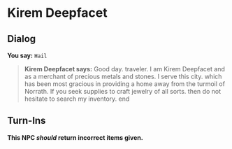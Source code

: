 # Kirem Deepfacet
## Dialog

**You say:** `Hail`



>**Kirem Deepfacet says:** Good day. traveler. I am Kirem Deepfacet and as a merchant of precious metals and stones. I serve this city. which has been most gracious in providing a home away from the turmoil of Norrath. If you seek supplies to craft jewelry of all sorts. then do not hesitate to search my inventory.
end

## Turn-Ins



**This NPC *should* return incorrect items given.**





